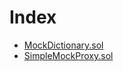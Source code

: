# Index

<!-- START_INDEX -->
- [MockDictionary.sol](./MockDictionary.sol/index.md)
- [SimpleMockProxy.sol](./SimpleMockProxy.sol/index.md)
<!-- END_INDEX -->

